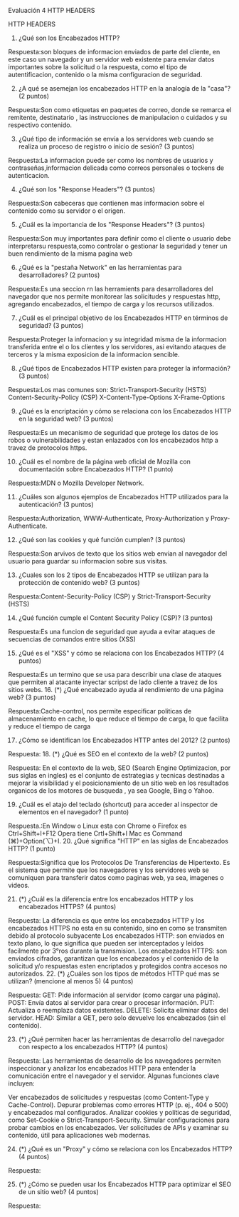 Evaluación 4 HTTP HEADERS

HTTP HEADERS

1. ¿Qué son los Encabezados HTTP?

Respuesta:son bloques de informacion enviados de parte del cliente, en este caso un navegador y un servidor web existente para enviar datos importantes sobre la solicitud o la respuesta, como el tipo de autentificacion, contenido o la misma configuracion de seguridad.

2. ¿A qué se asemejan los encabezados HTTP en la analogía de la "casa"? (2 puntos)

Respuesta:Son como etiquetas en paquetes de correo, donde se remarca el remitente, destinatario , las instrucciones de manipulacion o cuidados y su respectivo contenido.

3. ¿Qué tipo de información se envía a los servidores web cuando se realiza un proceso de registro o inicio de sesión? (3 puntos)

Respuesta:La informacion puede ser como los nombres de usuarios y contraseñas,informacion delicada como correos personales o tockens de autenticacion.

4. ¿Qué son los "Response Headers"? (3 puntos)

Respuesta:Son cabeceras que contienen mas informacion sobre el contenido como su servidor o el origen.

5. ¿Cuál es la importancia de los "Response Headers"? (3 puntos)

Respuesta:Son muy importantes para definir como el cliente o usuario debe interpretarsu respuesta,como controlar o gestionar la seguridad y tener un buen rendimiento de la misma pagina web

6. ¿Qué es la "pestaña Network" en las herramientas para desarrolladores? (2 puntos)

Respuesta:Es una seccion rn las herramients para desarrolladores del navegador que nos permite monitorear las solicitudes y respuestas http, agregando encabezados, el tiempo de carga y los recursos utilizados.

7. ¿Cuál es el principal objetivo de los Encabezados HTTP en términos de seguridad? (3 puntos)

Respuesta:Proteger la infornacion y su integridad misma de la informacion transferida entre el o los clientes y los servidores, asi evitando ataques de terceros y la misma exposicion de la informacion sencible.

8. ¿Qué tipos de Encabezados HTTP existen para proteger la información? (3 puntos)

Respuesta:Los mas comunes son:
Strict-Transport-Security (HSTS)
Content-Security-Policy (CSP)
X-Content-Type-Options
X-Frame-Options

9. ¿Qué es la encriptación y cómo se relaciona con los Encabezados HTTP en la seguridad web? (3 puntos)

Respuesta:Es un mecanismo de seguridad que protege los datos de los robos o vulnerabilidades y estan enlazados con los encabezados http a travez de protocolos https.

10. ¿Cuál es el nombre de la página web oficial de Mozilla con documentación sobre Encabezados HTTP? (1 punto)

Respuesta:MDN o Mozilla Developer Network.

11. ¿Cuáles son algunos ejemplos de Encabezados HTTP utilizados para la autenticación? (3 puntos)

Respuesta:Authorization, WWW-Authenticate, Proxy-Authorization y Proxy-Authenticate.

12. ¿Qué son las cookies y qué función cumplen? (3 puntos)

Respuesta:Son arvivos de texto que los sitios web envian al navegador del usuario para guardar su informacion sobre sus visitas.

13. ¿Cuales son los 2 tipos de Encabezados HTTP se utilizan para la protección de contenido web? (3 puntos)

Respuesta:Content-Security-Policy (CSP) y Strict-Transport-Security (HSTS)

14. ¿Qué función cumple el Content Security Policy (CSP)? (3 puntos)

Respuesta:Es una funcion de seguridad que ayuda a evitar ataques de secuencias de comandos entre sitios (XSS)

15. ¿Qué es el "XSS" y cómo se relaciona con los Encabezados HTTP? (4 puntos)

Respuesta:Es un termino que se usa para describir una clase de ataques que permiten al atacante inyectar scripst de lado cliente a travez de los sitios webs.
16. (*) ¿Qué encabezado ayuda al rendimiento de una página web? (3 puntos)

Respuesta:Cache-control, nos permite especificar politicas de almacenamiento en cache, lo que reduce el tiempo de carga, lo que facilita y reduce el tiempo de carga

17. ¿Cómo se identifican los Encabezados HTTP antes del 2012? (2 puntos)

Respuesta:
18. (*) ¿Qué es SEO en el contexto de la web? (2 puntos)

Respuesta: En el contexto de la web, SEO (Search Engine Optimizacion, por sus siglas en ingles) es el conjunto de estrategias y tecnicas destinadas a mejorar la visibilidad y el posicionamiento de un sitio web en los resultados organicos de los motores de busqueda , ya sea Google, Bing o Yahoo.

19. ¿Cuál es el atajo del teclado (shortcut) para acceder al inspector de elementos en el navegador? (1 punto)

Respuesta.:En Window o Linux esta con Chrome o Firefox es Ctrl+Shift+I+F12
            Opera tiene Crtl+Shift+I
            Mac es Command (⌘)+Option(⌥)+I.
20. ¿Qué significa "HTTP" en las siglas de Encabezados HTTP? (1 punto)

Respuesta:Significa que los Protocolos De Transferencias de Hipertexto. Es el sistema que permite que los navegadores y los servidores web se comuniquen para transferir datos como paginas web, ya sea, imagenes o videos.

21. (*) ¿Cuál es la diferencia entre los encabezados HTTP y los encabezados HTTPS? (4 puntos)

Respuesta: La  diferencia es que entre los encabezados HTTP y los encabezados HTTPS no esta en su contenido, sino en como se transmiten debido al protocolo subyacente
            Los encabezados HTTP: son enviados en texto plano, lo que significa que pueden ser interceptados y leidos facilmente por 3°ros durante la transmision.
            Los encabezados HTTPS: son enviados cifrados, garantizan que los encabezados y el contenido de la solicitud y/o respuestas esten encriptados y protegidos contra accesos no autorizados.
22. (*) ¿Cuáles son los tipos de métodos HTTP qué mas se utilizan? (mencione al menos 5) (4 puntos)

Respuesta:
GET: Pide información al servidor (como cargar una página).
POST: Envía datos al servidor para crear o procesar información.
PUT: Actualiza o reemplaza datos existentes.
DELETE: Solicita eliminar datos del servidor.
HEAD: Similar a GET, pero solo devuelve los encabezados (sin el contenido).

23. (*) ¿Qué permiten hacer las herramientas de desarrollo del navegador con respecto a los encabezados HTTP? (4 puntos)

Respuesta:
Las herramientas de desarrollo de los navegadores permiten inspeccionar y analizar los encabezados HTTP para entender la comunicación entre el navegador y el servidor. Algunas funciones clave incluyen:

Ver encabezados de solicitudes y respuestas (como Content-Type y Cache-Control).
Depurar problemas como errores HTTP (p. ej., 404 o 500) y encabezados mal configurados.
Analizar cookies y políticas de seguridad, como Set-Cookie o Strict-Transport-Security.
Simular configuraciones para probar cambios en los encabezados.
Ver solicitudes de APIs y examinar su contenido, útil para aplicaciones web modernas.

24. (*) ¿Qué es un "Proxy" y cómo se relaciona con los Encabezados HTTP? (4 puntos)

Respuesta:

25. (*) ¿Cómo se pueden usar los Encabezados HTTP para optimizar el SEO de un sitio web? (4 puntos)

Respuesta: